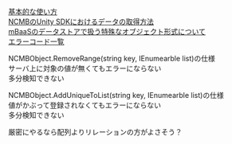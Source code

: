 [基本的な使い方](https://mbaas.nifcloud.com/doc/current/datastore/basic_usage_unity.html)  
[NCMBのUnity SDKにおけるデータの取得方法](https://blog.mbaas.nifcloud.com/entry/2021/09/17/185329#%E9%85%8D%E5%88%97%E5%9E%8B)  
[mBaaSのデータストアで扱う特殊なオブジェクト形式について](https://blog.mbaas.nifcloud.com/entry/2020/01/24/174832)  
[エラーコード一覧](https://mbaas.nifcloud.com/doc/current/rest/common/error.html)  

NCMBObject.RemoveRange(string key, IEnumearble list)の仕様  
サーバ上に対象の値が無くてもエラーにならない  
多分検知できない  

NCMBObject.AddUniqueToList(string key, IEnumearble list)の仕様  
値がかぶって登録されなくてもエラーにならない  
多分検知できない  

厳密にやるなら配列よりリレーションの方がよさそう？  
